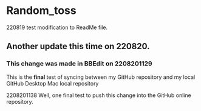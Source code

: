 # Random_toss
 
220819 test modification to ReadMe file.
## Another update this time on 220820.

### This change was made in BBEdit on 2208201129

This is the **final** test of syncing between my GitHub repository and my local GitHub Desktop Mac local repository

2208201138 Well, one final test to push this change into the GitHub online repository.